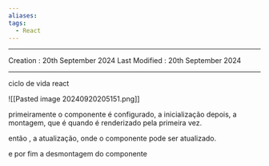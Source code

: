 ```yaml
---
aliases: 
tags:
  - React
---
```

---
Creation : 20th September 2024
Last Modified : 20th September 2024
___


ciclo de vida react

![[Pasted image 20240920205151.png]]


primeiramente o componente é configurado, a inicialização
depois, a montagem, que é quando é renderizado pela primeira vez.

então , a atualização, onde o componente pode ser atualizado.

e por fim a desmontagem do componente


